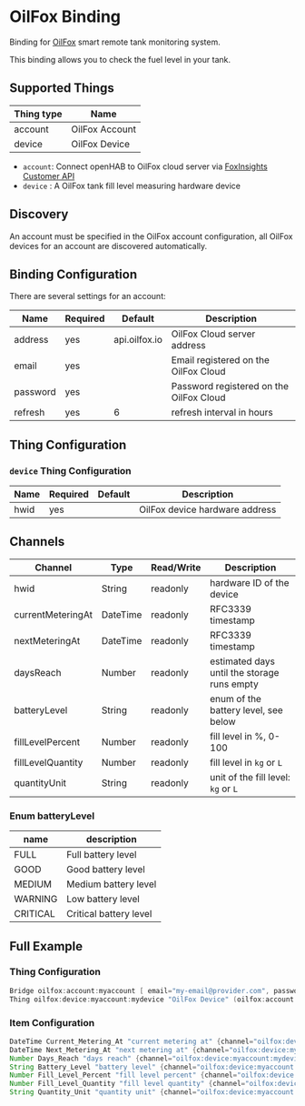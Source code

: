 # OilFox Binding

Binding for [OilFox](https://foxinsights.ai/) smart remote tank monitoring system.

This binding allows you to check the fuel level in your tank.

## Supported Things


| Thing type               | Name           |
|--------------------------|----------------|
| account                  | OilFox Account |
| device                   | OilFox Device  |


- `account`: Connect openHAB to OilFox cloud server via [FoxInsights Customer API](https://github.com/foxinsights/customer-api)
- `device` : A OilFox tank fill level measuring hardware device

## Discovery

An account must be specified in the OilFox account configuration, all OilFox devices for an account are discovered automatically.

## Binding Configuration

There are several settings for an account:

| Name     | Required |    Default    | Description                             |
|----------|----------|---------------|-----------------------------------------|
| address  |   yes    | api.oilfox.io | OilFox Cloud server address             |
| email    |   yes    |               | Email registered on the OilFox Cloud    |
| password |   yes    |               | Password registered on the OilFox Cloud |
| refresh  |   yes    |             6 | refresh interval in hours               |


## Thing Configuration

### `device` Thing Configuration

| Name     | Required |    Default    | Description                            |
|----------|----------|---------------|----------------------------------------|
| hwid     |   yes    |               | OilFox device hardware address         |

## Channels

|      Channel      | Type     | Read/Write | Description                                 |
|-------------------|----------|------------|---------------------------------------------|
| hwid              | String   |  readonly  | hardware ID of the device                   |
| currentMeteringAt | DateTime |  readonly  | RFC3339 timestamp                           |
| nextMeteringAt    | DateTime |  readonly  | RFC3339 timestamp                           |
| daysReach         | Number   |  readonly  | estimated days until the storage runs empty |
| batteryLevel      | String   |  readonly  | enum of the battery level, see below        |
| fillLevelPercent  | Number   |  readonly  | fill level in %, 0-100                      |
| fillLevelQuantity | Number   |  readonly  | fill level in `kg` or `L`                   |
| quantityUnit      | String   |  readonly  | unit of the fill level: `kg` or `L`         |

### Enum batteryLevel

| name     | description            |
|----------|------------------------|
| FULL     | Full battery level     |
| GOOD     | Good battery level     |
| MEDIUM   | Medium battery level   |
| WARNING  | Low battery level      |
| CRITICAL | Critical battery level |


## Full Example

### Thing Configuration

```java
Bridge oilfox:account:myaccount [ email="my-email@provider.com", password="my-password", refresh=6 ]
Thing oilfox:device:myaccount:mydevice "OilFox Device" (oilfox:account:myaccount) @ "Oiltank Room" [ hwid="XX123456789" ]
```

### Item Configuration

```java
DateTime Current_Metering_At "current metering at" {channel="oilfox:device:myaccount:mydevice:current-metering-at"}
DateTime Next_Metering_At "next metering at" {channel="oilfox:device:myaccount:mydevice:next-metering-at"}
Number Days_Reach "days reach" {channel="oilfox:device:myaccount:mydevice:days-reach", stateDescription=" "[ pattern="%.0f days" ]}
String Battery_Level "battery level" {channel="oilfox:device:myaccount:mydevice:battery-level"}
Number Fill_Level_Percent "fill level percent" {channel="oilfox:device:myaccount:mydevice:fill-level-percent"}
Number Fill_Level_Quantity "fill level quantity" {channel="oilfox:device:myaccount:mydevice:fill-level-quantity"}
String Quantity_Unit "quantity unit" {channel="oilfox:device:myaccount:mydevice:quantity-unit"}
```
